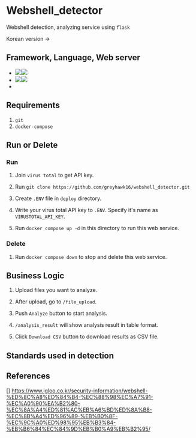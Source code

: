 # Webshell_detector
Webshell detection, analyzing service using `flask`

Korean version ->

## Framework, Language, Web server
- <img src="https://img.shields.io/badge/Framework-%23121011?style=for-the-badge"><img src="https://img.shields.io/badge/flask-000000?style=for-the-badge&logo=flask&logoColor=white">
- <img src="https://img.shields.io/badge/Language-%23121011?style=for-the-badge"><img src="https://img.shields.io/badge/python-3776AB?style=for-the-badge&logo=python&logoColor=white"> 
- 

## Requirements
1. `git`
2. `docker-compose`

## Run or Delete

### Run
1. Join `virus total` to get API key. 

2. Run `git clone https://github.com/greyhawk16/webshell_detector.git`

3. Create `.ENV` file in `deploy` directory.

4. Write your virus total API key to `.ENV`. Specify it's name as `VIRUSTOTAL_API_KEY`.

5. Run `docker compose up -d` in this directory to run this web service.

### Delete
1. Run `docker compose down` to stop and delete this web service.


## Business Logic

1. Upload files you want to analyze.

2. After upload, go to `/file_upload`.

3. Push `Analyze` button to start analysis.

4. `/analysis_result` will show analysis result in table format.

5. Click `Download CSV` button to download results as CSV file.


## Standards used in detection


## References
[] https://www.igloo.co.kr/security-information/webshell-%ED%8C%A8%ED%84%B4-%EC%88%98%EC%A7%91-%EC%A0%90%EA%B2%80-%EC%8A%A4%ED%81%AC%EB%A6%BD%ED%8A%B8-%EC%8B%A4%ED%96%89-%EB%B0%8F-%EC%9C%A0%ED%98%95%EB%B3%84-%EB%B6%84%EC%84%9D%EB%B0%A9%EB%B2%95/